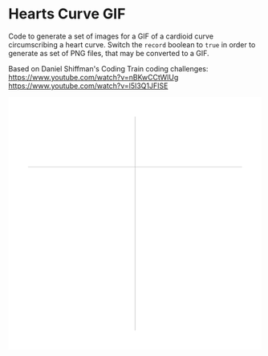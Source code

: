# Hearts Curve GIF

Code to generate a set of images for a GIF of a cardioid curve circumscribing a heart curve. Switch the `record` boolean to `true` in order to generate as set of PNG files, that may be converted to a GIF.

Based on Daniel Shiffman's Coding Train coding challenges:
https://www.youtube.com/watch?v=nBKwCCtWlUg
https://www.youtube.com/watch?v=l5I3Q1JFISE

<p align="center">
  <img src="images/hearts.gif"/>
</p>